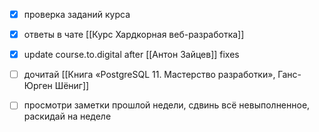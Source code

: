 - [x] проверка заданий курса
- [x] ответы в чате [[Курс Хардкорная веб-разработка]]
- [x] update course.to.digital after [[Антон Зайцев]] fixes
- [ ] дочитай [[Книга «PostgreSQL 11. Мастерство разработки», Ганс-Юрген Шёниг]]
- [ ] просмотри заметки прошлой недели, сдвинь всё невыполненное, раскидай на неделе



